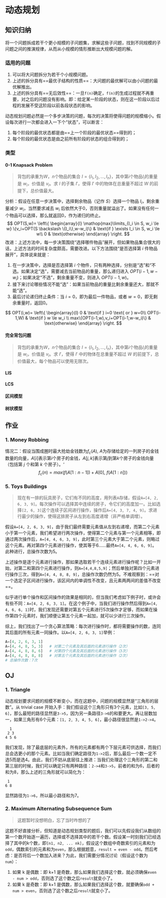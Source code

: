 # 动态规划

## 知识归纳

将一个问题拆成若干个更小规模的子问题集，求解这些子问题，找到不同规模的子问题之间的推演规律，从而从小规模的情形推断出大规模问题的解。

### 适用的问题

1. 可以将大问题拆分为若干个小规模问题。
2. 上述的拆分具有==最优子结构的性质==：大问题的最优解可以由小问题的最优解推出。
3. 上述的拆分具有==无后效性==：一旦`f(n)`确定，`f(n)`的生成过程就不再重要，对之后的问题没有影响。即：给定某一阶段的状态，则在这一阶段以后过程的发展不受这阶段以前各段状态的影响。

动态规划问题必然是一个多步决策的问题，每次的决策将使得问题的规模缩小。假设每次进行一次都会进入一下个“状态”，可以断言：

1. 每个阶段的最优状态都是由==上一个阶段的最优状态==得到的；
2. 每个阶段的最优状态是由之前所有阶段的状态的组合得到的；

### 类型

#### 0-1 Knapsack Problem

> 背包的承重为$W$，$n$个物品的集合 $I=\{I_1,I_2,...,I_n\}$，其中第$i$个物品$I_i$的重量是 $w_i$，价值是 $v_i$。求 $I$ 的子集 $I'$，使得 $I'$ 中的物体在总重量不超过 $W$ 的前提下，总价值最大。

分析：假设在任意一步决策中，选择剩余物品（记作 $S$）选择一个物品 $I_i$，剩余重量减少 $w_i$，当然要求减去 $w_i$ 后依然大于0，否则重量就溢出了。如果没有任何一个物品可以选择，那么就返回0，作为递归的终止。
$$
OPT(S,w)=
\left\{
	\begin{array}{l}
		\mathop{max}\limits_{I_i \in S, w_i \le w} \{v_i+OPT(S \backslash \{I_i\},w-w_i)\}	
		& \text{if } \exists I_i \in S, w_i \le w\\
		0 & \text{otherwise}
	\end{array}
\right.
$$
改进：上述方法中，每一步决策围绕“选择哪件物品”展开，但如果物品集合很大的话，上述方法的时间复杂度颇高，需要改进。以下方法围绕“是否选择第 $i$ 件物品展开”，具体说来就是：

1. 在一步决策中，选择是否选择第 $i$ 个物件，只有两种选择，分别是“选”和“不选。如果决定“选”，需要减去当前物品的重量，那么递归进入 $OPT(i-1, w-w_i)$；如果决定“不选”，剩余重量不变，则进入 $OPT(i-1,w)$。
2. 接下来讨论哪些情况不能“选”：如果当前物品的重量比剩余重量还大，那就不能“选”。
3. 最后讨论递归终止条件：当 $i=0$，即为最后一件物品，或者 $w=0$，即无剩余重量时，返回0。

$$
OPT(i,w)=
\left\{
	\begin{array}{l}
		0 & \text{if } i=0 \text{ or } w=0\\
		OPT(i-1,W) & \text{if } w \le w_i \\
		max\{OPT(i-1,w),v_i+OPT(i-1,w-w_i)\} & \text{otherwise}
	\end{array}
\right.
$$

#### 完全背包问题

> 背包的承重为$W$，$n$个物品的集合 $I=\{I_1,I_2,...,I_n\}$，其中第$i$个物品$I_i$的重量是 $w_i$，价值是 $v_i$。求 $I'$，使得 $I'$ 中的物体在总重量不超过 $W$ 的前提下，总价值最大，每个物品可以使用无限次。

#### LIS

#### LCS

#### 区间模型

#### 树状模型

## 作业

### 1. Money Robbing

情况二：假设当围成圈时最大抢劫金钱数为$f_c(A)$, $A$为存储给定的一列房子的金钱数量的向量，$A[i]$表示第$i$个房子的金钱，$A[j,k]$表示第$j$到第$k$个房子的金钱向量（包括第 $j$ 个和第 $k$ 个房子）。‘
$$
f_c(n)=max(f(A[1:n-1])+A[0],~f(A[1:n]))
$$

### 5. Toys Buildings

> 现在有一排的玩具房子，它们有不同的高度，用列表`A`存储，假设`A=[4, 2, 6, 3, 9]`。每次操作可以选择其中连续的房子，令它们的高度加一。比如选择`[2, 6, 3]`这个连续子区间进行操作，操作后`A=[4, 3, 7, 4, 9]`。求进行最少的操作，使得这排房子从左到右高度递增（非严格单调增）。

假设`A=[4, 2, 6, 3, 9]`，由于我们最终需要元素值从左到右递增，而第二个元素小于第一个元素，我们希望进行两次操作，使得第二个元素与第一个元素相等，即通过两次操作后，`A=[4, 4, 6, 3, 9]`，此时第三个元素大于第二个元素，则略过这个元素。再对第四个元素进行操作，使其等于6……最终`A=[4, 4, 6, 6, 9]`。此种进行，总操作次数为5。

上述操作是逐个元素进行操作，那如果选取若干个连续元素进行操作呢？比如一开始，对第二和第四个元素进行操作，则`A=[4,4,8,5,9]`；然后单独对第四个元素进行操作三次，得到`A=[4, 4, 8, 8, 9]`，总操作次数仍然为5。不难观察到：==对一个选定子区间进行操作，该区间内的单调性不改变，且元素两两间的差值不改变==。

似乎进行单个操作和区间操作的效果是相同的，但当我们考虑如下例子时，或许会有些不同：`A=[4, 2, 6, 3, 1]`。在这个例子中，当我们进行操作然后得到`A=[4, 4, 6, 6, 1]`时，我们发现还需要对第五个元素进行5次操作才足够，而如果在操作第四个元素时，我们顺便让第五个元素一起加，就可以少进行三次操作。

综上，我们找出了一个贪心算法策略：每次进行操作时，都将需要操作的数，连同其后面的所有元素一同操作。以`A=[4, 2, 6, 3, 1]`举例：

~~~python
A=[4, 2, 6, 3, 1]
A=[4, 4, 8, 5, 3]	# 对第二个元素及其后面的元素进行操作（2次）
A=[4, 4, 8, 8, 6]	# 对第四个元素及其后面的元素进行操作（3次）
A=[4, 4, 8, 8, 8]	# 对第五个元素及其后面的元素进行操作（2次）
# 总操作次数：7次
~~~

## OJ

### 1. Triangle

动态规划要求问题的规模不断变小，而在这题中，问题的规模显然是“三角形的层数”。从 trivial case 开始入手：我们假设这个三角形只有3个元素，比如`[3, 5, 6]`，那么最短的路径显然是`3->5`，因为另一条路径`3->6`的和要更大。再让层数加一，如果三角形有6个元素：`[1, 2, 3, 4, 5, 6]`，最小路径很显然是`1->2->4`。

~~~
  1
 2 3
4 5 6
~~~

我们发现，除了最底层的元素外，所有的元素都有两个下层元素可供选择，而我们总会选更小的那个元素。比如当我们确定路径为`1->2`后，那么最后一个数一定不选5而是选4。由此，我们不妨从底层往上推进：当我们处理这个三角形的第二和第三层的时候，我们可以确定只有两种路径：`2->4`和`3->5`，前者的和为6，后者的和为8，那么上述的三角形就可以简化为：

~~~
 1
6 8
~~~

显然路径为`1->6`，所以最小路径和为7。

### 2. Maximum Alternating Subsequence Sum

> 这题暂时没想明白，忘了当时咋想的了

这题不好直接分析，但知道是动态规划类型的题后，我们可以先假设我们从数组的第一个数开始逐一遍历，选择或不选择其中的若干个数。假设某一时刻我们已经选择了其中的k个数，即`[n1, n2, ... nk]`，假设这个数组中奇数索引的元素和为`odd`，偶数索引的元素和为`even`，那么根据题意，`result = even - odd`。然后考虑：是否将后一个数加入进来？为此，我们需要分情况讨论（假设这个数为`num`）：

1. 如果 k 是偶数：即 k+1 是奇数，那么如果我们选择这个数，就必须确保`even - num > odd`，否则选了这个数之后`result`就变小了。
2. 如果 k 是奇数：即 k+1 是偶数，那么如果我们选择这个数，就要确保`odd + num > even`，否则选了这个数之后`result`就变小了。